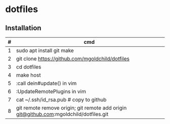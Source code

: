 # dotfiles  

## Installation

\# | cmd
---|---
1 | sudo apt install git make
2 | git clone https://github.com/mgoldchild/dotfiles
3 | cd dotfiles
4 | make host
5 | :call dein#update() in vim
6 | :UpdateRemotePlugins in vim
7 | cat ~/.ssh/id_rsa.pub # copy to github
8 | git remote remove origin; git remote add origin git@github.com:mgoldchild/dotfiles.git

